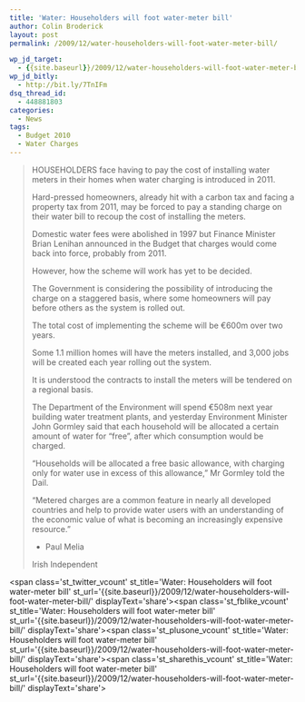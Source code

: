 ```yaml
---
title: 'Water: Householders will foot water-meter bill'
author: Colin Broderick
layout: post
permalink: /2009/12/water-householders-will-foot-water-meter-bill/

wp_jd_target:
  - {{site.baseurl}}/2009/12/water-householders-will-foot-water-meter-bill/
wp_jd_bitly:
  - http://bit.ly/7TnIFm
dsq_thread_id:
  - 448881803
categories:
  - News
tags:
  - Budget 2010
  - Water Charges
---
```

> HOUSEHOLDERS face having to pay the cost of installing water meters in their homes when water charging is introduced in 2011.
> 
> Hard-pressed homeowners, already hit with a carbon tax and facing a property tax from 2011, may be forced to pay a standing charge on their water bill to recoup the cost of installing the meters.
> 
> Domestic water fees were abolished in 1997 but Finance Minister Brian Lenihan announced in the Budget that charges would come back into force, probably from 2011.
> 
> However, how the scheme will work has yet to be decided.
> 
> The Government is considering the possibility of introducing the charge on a staggered basis, where some homeowners will pay before others as the system is rolled out.  
> <!--more-->
> 
>   
> The total cost of implementing the scheme will be €600m over two years.
> 
> Some 1.1 million homes will have the meters installed, and 3,000 jobs will be created each year rolling out the system.
> 
> It is understood the contracts to install the meters will be tendered on a regional basis.
> 
> The Department of the Environment will spend €508m next year building water treatment plants, and yesterday Environment Minister John Gormley said that each household will be allocated a certain amount of water for &#8220;free&#8221;, after which consumption would be charged.
> 
> &#8220;Households will be allocated a free basic allowance, with charging only for water use in excess of this allowance,&#8221; Mr Gormley told the Dail.
> 
> &#8220;Metered charges are a common feature in nearly all developed countries and help to provide water users with an understanding of the economic value of what is becoming an increasingly expensive resource.&#8221;
> 
> - Paul Melia
> 
> Irish Independent

<span class='st\_twitter\_vcount' st\_title='Water: Householders will foot water-meter bill' st\_url='{{site.baseurl}}/2009/12/water-householders-will-foot-water-meter-bill/' displayText='share'></span><span class='st\_fblike\_vcount' st\_title='Water: Householders will foot water-meter bill' st\_url='{{site.baseurl}}/2009/12/water-householders-will-foot-water-meter-bill/' displayText='share'></span><span class='st\_plusone\_vcount' st\_title='Water: Householders will foot water-meter bill' st\_url='{{site.baseurl}}/2009/12/water-householders-will-foot-water-meter-bill/' displayText='share'></span><span class='st\_sharethis\_vcount' st\_title='Water: Householders will foot water-meter bill' st\_url='{{site.baseurl}}/2009/12/water-householders-will-foot-water-meter-bill/' displayText='share'></span>